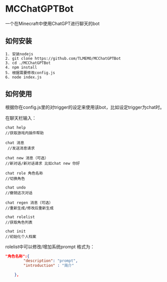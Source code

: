 # MCChatGPTBot
一个在Minecraft中使用ChatGPT进行聊天的bot

## 如何安装
```
1. 安装nodejs
2. git clone https://github.com/TLMEMO/MCChatGPTBot
3. cd ./MCChatGPTBot
4. npm install
5. 根据需要修改config.js
6. node index.js

```

## 如何使用

根据你在config.js里的对trigger的设定来使用该bot，比如设定trigger为chat时。

在聊天栏输入：
```
chat help 
//获取游戏内插件帮助

chat 消息
 //发送消息请求

chat new 消息（可选）
//新对话/新对话请求 比如chat new 你好

chat role 角色名称
//切换角色

chat undo
//撤销这次对话 

chat regen 消息（可选）
//重新生成/修改后重新生成 

chat rolelist
//获取角色列表 

chat init
//初始化个人档案
```

rolelist中可以修改/增加系统prompt 格式为：
```json
"角色名称":{
        "description": "prompt",
        "introduction" : "简介"

    },
```
